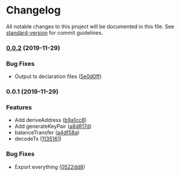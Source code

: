 # Changelog

All notable changes to this project will be documented in this file. See [standard-version](https://github.com/conventional-changelog/standard-version) for commit guidelines.

### [0.0.2](https://github.com/amaurymartiny/polkadotjs-wrapper/compare/v0.0.1...v0.0.2) (2019-11-29)


### Bug Fixes

* Output ts declaration files ([5e0d0ff](https://github.com/amaurymartiny/polkadotjs-wrapper/commit/5e0d0ff8f82e49dd6cca66e1180838116014413e))

### 0.0.1 (2019-11-29)


### Features

* Add deriveAddress ([b9a1cc8](https://github.com/amaurymartiny/polkadotjs-wrapper/commit/b9a1cc8a3745194e7f12043606009751688464df))
* Add generateKeyPair ([a8d817d](https://github.com/amaurymartiny/polkadotjs-wrapper/commit/a8d817d041830f5243ad9d655288e11e88803bd2))
* balanceTransfer ([a4df58a](https://github.com/amaurymartiny/polkadotjs-wrapper/commit/a4df58aaf4fa18903c7d5a035de488f1af8fb881))
* decodeTx ([1135161](https://github.com/amaurymartiny/polkadotjs-wrapper/commit/1135161bf7837c7ffd8243d58279a3108f1a1e51))


### Bug Fixes

* Export everything ([0522dd8](https://github.com/amaurymartiny/polkadotjs-wrapper/commit/0522dd81073120a11d4bea20f43b4c88d9f207e3))
